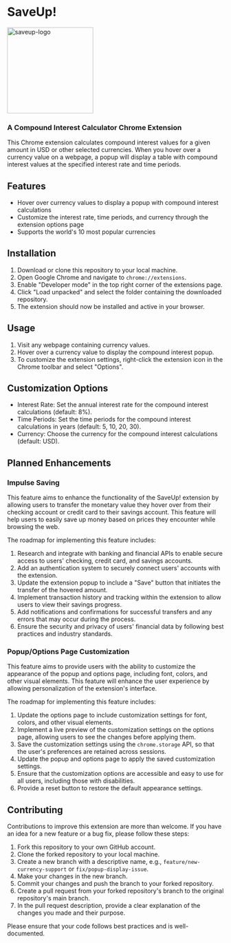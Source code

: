 # SaveUp!

<img src="https://user-images.githubusercontent.com/114263701/229649173-13137ea4-2c0f-4c84-8430-c00600e07f1d.png" alt="saveup-logo" width="200" height="200">

### A Compound Interest Calculator Chrome Extension


This Chrome extension calculates compound interest values for a given amount in USD or other selected currencies. When you hover over a currency value on a webpage, a popup will display a table with compound interest values at the specified interest rate and time periods.

## Features

- Hover over currency values to display a popup with compound interest calculations
- Customize the interest rate, time periods, and currency through the extension options page
- Supports the world's 10 most popular currencies

## Installation

1. Download or clone this repository to your local machine.
2. Open Google Chrome and navigate to `chrome://extensions`.
3. Enable "Developer mode" in the top right corner of the extensions page.
4. Click "Load unpacked" and select the folder containing the downloaded repository.
5. The extension should now be installed and active in your browser.

## Usage

1. Visit any webpage containing currency values.
2. Hover over a currency value to display the compound interest popup.
3. To customize the extension settings, right-click the extension icon in the Chrome toolbar and select "Options".

## Customization Options

- Interest Rate: Set the annual interest rate for the compound interest calculations (default: 8%).
- Time Periods: Set the time periods for the compound interest calculations in years (default: 5, 10, 20, 30).
- Currency: Choose the currency for the compound interest calculations (default: USD).

## Planned Enhancements

### Impulse Saving

This feature aims to enhance the functionality of the SaveUp! extension by allowing users to transfer the monetary value they hover over from their checking account or credit card to their savings account. This feature will help users to easily save up money based on prices they encounter while browsing the web.

The roadmap for implementing this feature includes:

1. Research and integrate with banking and financial APIs to enable secure access to users' checking, credit card, and savings accounts.
2. Add an authentication system to securely connect users' accounts with the extension.
3. Update the extension popup to include a "Save" button that initiates the transfer of the hovered amount.
4. Implement transaction history and tracking within the extension to allow users to view their savings progress.
5. Add notifications and confirmations for successful transfers and any errors that may occur during the process.
6. Ensure the security and privacy of users' financial data by following best practices and industry standards.

### Popup/Options Page Customization

This feature aims to provide users with the ability to customize the appearance of the popup and options page, including font, colors, and other visual elements. This feature will enhance the user experience by allowing personalization of the extension's interface.

The roadmap for implementing this feature includes:

1. Update the options page to include customization settings for font, colors, and other visual elements.
2. Implement a live preview of the customization settings on the options page, allowing users to see the changes before applying them.
3. Save the customization settings using the `chrome.storage` API, so that the user's preferences are retained across sessions.
4. Update the popup and options page to apply the saved customization settings.
5. Ensure that the customization options are accessible and easy to use for all users, including those with disabilities.
6. Provide a reset button to restore the default appearance settings.

## Contributing

Contributions to improve this extension are more than welcome. If you have an idea for a new feature or a bug fix, please follow these steps:

1. Fork this repository to your own GitHub account.
2. Clone the forked repository to your local machine.
3. Create a new branch with a descriptive name, e.g., `feature/new-currency-support` or `fix/popup-display-issue`.
4. Make your changes in the new branch.
5. Commit your changes and push the branch to your forked repository.
6. Create a pull request from your forked repository's branch to the original repository's main branch.
7. In the pull request description, provide a clear explanation of the changes you made and their purpose.

Please ensure that your code follows best practices and is well-documented.
